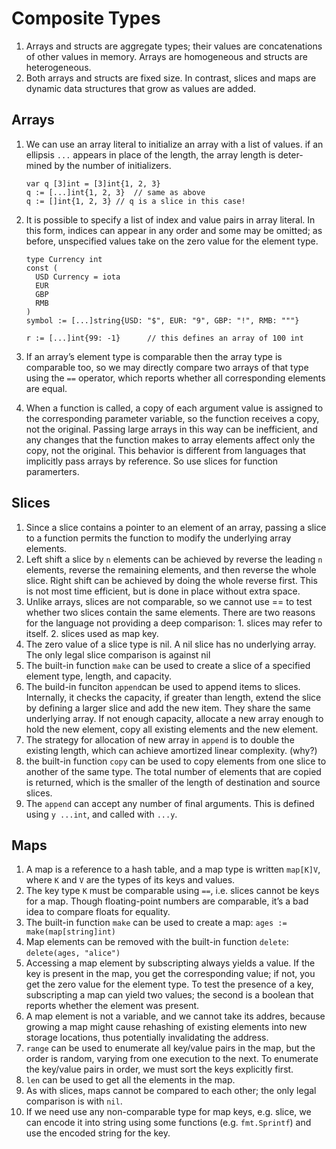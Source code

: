 # Composite Types
1. Arrays and structs are aggregate types; their values are concatenations of other values in memory. Arrays are homogeneous and structs are heterogeneous.
2. Both arrays and structs are fixed size. In contrast, slices and maps are dynamic data structures that grow as values are added.

## Arrays
1. We can use an array literal to initialize an array with a list of values. if an ellipsis `...` appears in place of the length, the array length is deter- mined by the number of initializers.

    ```
    var q [3]int = [3]int{1, 2, 3}
    q := [...]int{1, 2, 3}  // same as above
    q := []int{1, 2, 3} // q is a slice in this case!
    ```
  
2. It is possible to specify a list of index and value pairs in array literal. In this form, indices can appear in any order and some may be omitted; as before, unspecified values take on the zero value for the element type. 

    ```
    type Currency int
    const (
      USD Currency = iota
      EUR
      GBP
      RMB
    )
    symbol := [...]string{USD: "$", EUR: "9", GBP: "!", RMB: """}
    
    r := [...]int{99: -1}      // this defines an array of 100 int
    ```
    
3. If an array’s element type is comparable then the array type is comparable too, so we may directly compare two arrays of that type using the `==` operator, which reports whether all corresponding elements are equal. 

4. When a function is called, a copy of each argument value is assigned to the corresponding parameter variable, so the function receives a copy, not the original. Passing large arrays in this way can be inefficient, and any changes that the function makes to array elements affect only the copy, not the original. This behavior is different from languages that implicitly pass arrays by reference. So use slices for function paramerters.

## Slices
1. Since a slice contains a pointer to an element of an array, passing a slice to a function permits the function to modify the underlying array elements.
2. Left shift a slice by `n` elements can be achieved by reverse the leading `n` elements, reverse the remaining elements, and then reverse the whole slice. Right shift can be achieved by doing the whole reverse first. This is not most time efficient, but is done in place without extra space.
3. Unlike arrays, slices are not comparable, so we cannot use == to test whether two slices contain the same elements. There are two reasons for the language not providing a deep comparison: 1. slices may refer to itself. 2. slices used as map key.
4. The zero value of a slice type is nil. A nil slice has no underlying array. The only legal slice comparison is against nil
5. The built-in function `make` can be used to create a slice of a specified element type, length, and capacity.
6. The build-in funciton `append`can be used to append items to slices. Internally, it checks the capacity, if greater than length, extend the slice by defining a larger slice and add the new item. They share the same underlying array. If not enough capacity, allocate a new array enough to hold the new element, copy all existing elements and the new element. 
7. The strategy for allocation of new array in `append` is to double the existing length, which can achieve amortized linear complexity. (why?)
8. the built-in function `copy` can be used to copy elements from one slice to another of the same type. The total number of elements that are copied is returned, which is the smaller of the length of destination and source slices.
9. The `append` can accept any number of final arguments. This is defined using `y ...int`, and called with `...y`.

## Maps
1. A map is a reference to a hash table, and a map type is written `map[K]V`, where `K` and `V` are the types of its keys and values.
2. The key type `K` must be comparable using `==`, i.e. slices cannot be keys for a map. Though floating-point numbers are comparable, it’s a bad idea to compare floats for equality.
3. The built-in function `make` can be used to create a map: `ages := make(map[string]int)`
4. Map elements can be removed with the built-in function `delete`: `delete(ages, "alice")`
5. Accessing a map element by subscripting always yields a value. If the key is present in the map, you get the corresponding value; if not, you get the zero value for the element type. To test the presence of a key, subscripting a map can yield two values; the second is a boolean that reports whether the element was present.
6. A map element is not a variable, and we cannot take its addres, because growing a map might cause rehashing of existing elements into new storage locations, thus potentially invalidating the address.
7. `range` can be used to enumerate all key/value pairs in the map, but the order is random, varying from one execution to the next. To enumerate the key/value pairs in order, we must sort the keys explicitly first.
8. `len` can be used to get all the elements in the map.
9. As with slices, maps cannot be compared to each other; the only legal comparison is with `nil`.
10. If we need use any non-comparable type for map keys, e.g. slice, we can encode it into string using some functions (e.g. `fmt.Sprintf`) and use the encoded string for the key.

